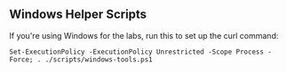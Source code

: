 ## Windows Helper Scripts

If you're using Windows for the labs, run this to set up the curl command:

```
Set-ExecutionPolicy -ExecutionPolicy Unrestricted -Scope Process -Force; . ./scripts/windows-tools.ps1
```